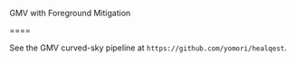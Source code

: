 GMV with Foreground Mitigation

====

See the GMV curved-sky pipeline at `https://github.com/yomori/healqest`.
